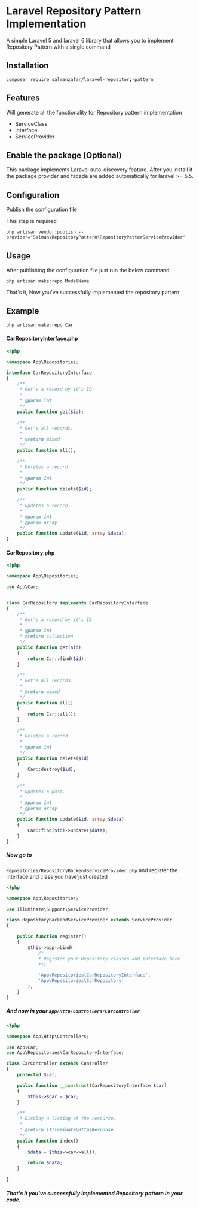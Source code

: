 # Laravel Repository Pattern Implementation

A simple Laravel 5 and laravel 6 library that allows you to implement Repository Pattern with a single command

## Installation
```
composer require salmanzafar/laravel-repository-pattern
```

## Features

Will generate all the functionality for Repository pattern implementation

* ServiceClass
* Interface
* ServiceProvider

## Enable the package (Optional)
This package implements Laravel auto-discovery feature. After you install it the package provider and facade are added automatically for laravel >= 5.5.

## Configuration
Publish the configuration file

This step is required

```
php artisan vendor:publish --provider="Salman\RepositoryPattern\RepositoryPatterServiceProvider"
```

## Usage

After publishing the configuration file just run the below command

```
php artisan make:repo ModelName
```

That's it, Now you've successfully implemented the repository pattern

## Example

```php
php artisan make:repo Car
```

#### CarRepositoryInterface.php
```php
<?php

namespace App\Repositories;

interface CarRepositoryInterface
{
    /**
     * Get's a record by it's ID
     *
     * @param int
     */
    public function get($id);

    /**
     * Get's all records.
     *
     * @return mixed
     */
    public function all();

    /**
     * Deletes a record.
     *
     * @param int
     */
    public function delete($id);

    /**
     * Updates a record.
     *
     * @param int
     * @param array
     */
    public function update($id, array $data);
}
```

#### CarRepository.php
```php
<?php

namespace App\Repositories;

use App\Car;


class CarRepository implements CarRepositoryInterface
{
    /**
     * Get's a record by it's ID
     *
     * @param int
     * @return collection
     */
    public function get($id)
    {
        return Car::find($id);
    }

    /**
     * Get's all records.
     *
     * @return mixed
     */
    public function all()
    {
        return Car::all();
    }

    /**
     * Deletes a record.
     *
     * @param int
     */
    public function delete($id)
    {
        Car::destroy($id);
    }

    /**
     * Updates a post.
     *
     * @param int
     * @param array
     */
    public function update($id, array $data)
    {
        Car::find($id)->update($data);
    }
}
```

##### Now go to 
```Repositories/RepositoryBackendServiceProvider.php```
 and register the interface and class you have'just created

```php
<?php

namespace App\Repositories;

use Illuminate\Support\ServiceProvider;

class RepositoryBackendServiceProvider extends ServiceProvider
{

    public function register()
    {
        $this->app->bind(
            /*
            * Register your Repository classes and interface here
            **/

            'App\Repositories\CarRepositoryInterface',
            'App\Repositories\CarRepository'
        );
    }
}

```
##### And now in your ```app/Http/Controllers/Carcontroller```

```php
<?php

namespace App\Http\Controllers;

use App\Car;
use App\Repositories\CarRepositoryInterface;

class CarController extends Controller
{
    protected $car;

    public function __construct(CarRepositoryInterface $car)
    {
        $this->$car = $car;
    }

    /**
     * Display a listing of the resource.
     *
     * @return \Illuminate\Http\Response
     */
    public function index()
    {
        $data = $this->car->all();

        return $data;
    }
    
}
```



##### That's it you've successfully implemented Repository pattern in your code.

